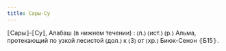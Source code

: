 ```yaml
---
title: Сары-Су
---
```


⟦Сары⟧-⟦Су⟧, Алабаш (в нижнем течении)
: ⦅л.⦆ ⦅ист.⦆ ⦅р.⦆ Альма, протекающий по узкой лесистой ⦅дол.⦆ к ⦅З⦆ от ⦅хр.⦆ Биюк-Сенон ⦃Б15⦄.
